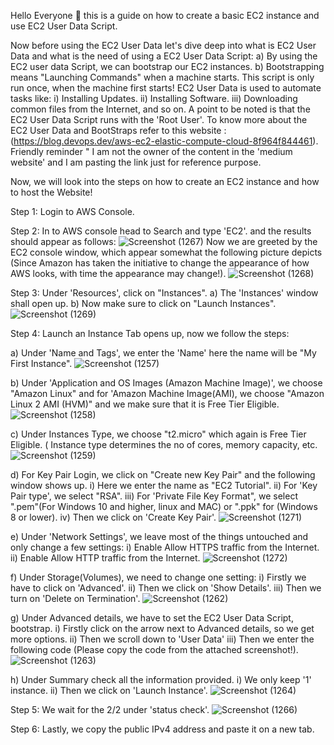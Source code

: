 Hello Everyone 👋 this is a guide on how to create a basic EC2 instance and use EC2 User Data Script.

Now before using the EC2 User Data let's dive deep into what is EC2 User Data and what is the need of using a EC2 User Data Script: 
a) By using the EC2 user data Script, we can bootstrap our EC2 instances. 
b) Bootstrapping means "Launching Commands" when a machine starts. 
This script is only run once, when the machine first starts! 
EC2 User Data is used to automate tasks like: 
i) Installing Updates. 
ii) Installing Software. 
iii) Downloading common files from the Internet, and so on. 
A point to be noted is that the EC2 User Data Script runs with the 'Root User'. 
To know more about the EC2 User Data and BootStraps refer to this website : (https://blog.devops.dev/aws-ec2-elastic-compute-cloud-8f964f844461). Friendly reminder " I am not the owner of the content in the 'medium website' and I am pasting the link just for reference purpose. 

Now,  we will look into the steps on how to create an EC2 instance and how to host the Website! 

Step 1: Login to AWS Console. 


Step 2: In to AWS console head to Search and type 'EC2'. and the results should appear as follows: 
![Screenshot (1267)](https://github.com/Faysal-Ezaz/Project_AWS/assets/95119493/fd23901f-b7a5-4fc4-9093-51f41e4b8059)
Now we are greeted by the EC2 console window, which appear somewhat the following picture depicts (Since Amazon has taken the initiative to change the appearance of how AWS looks, with time the appearance may change!).
![Screenshot (1268)](https://github.com/Faysal-Ezaz/Project_AWS/assets/95119493/2440fcdd-9fc5-4af8-bdca-2e08ea4f3f09)


Step 3: Under 'Resources', click on "Instances". 
  a) The 'Instances' window shall open up. 
  b) Now make sure to click on "Launch Instances". 
  ![Screenshot (1269)](https://github.com/Faysal-Ezaz/Project_AWS/assets/95119493/b604413a-787f-4736-a7fc-8b4272ef9f92)


Step 4: Launch an Instance Tab opens up, now we follow the steps: 
  
  a) Under 'Name and Tags', we enter the 'Name' here the name will be "My First Instance". 
  ![Screenshot (1257)](https://github.com/Faysal-Ezaz/Project_AWS/assets/95119493/3b3277d8-f916-4399-a62b-37430a762d6d)
  
  b) Under 'Application and OS Images (Amazon Machine Image)', we choose "Amazon Linux" and for 'Amazon Machine Image(AMI), we choose "Amazon Linux 2 AMI (HVM)" and we make sure that it is Free Tier Eligible.
  ![Screenshot (1258)](https://github.com/Faysal-Ezaz/Project_AWS/assets/95119493/182552c1-98c9-4383-878e-291827767b83)
  
  c) Under Instances Type, we choose "t2.micro" which again is Free Tier Eligible. ( Instance type determines the no of cores, memory capacity, etc.
  ![Screenshot (1259)](https://github.com/Faysal-Ezaz/Project_AWS/assets/95119493/476817aa-5733-437e-856c-78dc78c757e3)
  
  d) For Key Pair Login, we click on "Create new Key Pair" and the following window shows up. 
  i) Here we enter the name as "EC2 Tutorial". 
  ii) For 'Key Pair type', we select "RSA". 
  iii) For 'Private File Key Format", we select ".pem"(For Windows 10 and higher, linux and MAC) or ".ppk" for (Windows 8 or lower).
  iv) Then we click on 'Create Key Pair'.
    ![Screenshot (1271)](https://github.com/Faysal-Ezaz/Project_AWS/assets/95119493/7e760256-1376-49ca-85e0-988c214b32f4)
  
  e) Under 'Network Settings', we leave most of the things untouched and only change a few settings: 
  i) Enable Allow HTTPS traffic from the Internet. 
  ii) Enable Allow HTTP traffic from the Internet.
    ![Screenshot (1272)](https://github.com/Faysal-Ezaz/Project_AWS/assets/95119493/e15629df-e683-4cf1-94b5-8b91f4e3d951)
  
  f) Under Storage(Volumes), we need to change one setting: 
  i) Firstly we have to click on 'Advanced'. 
  ii) Then we click on 'Show Details'. 
  iii) Then we turn on 'Delete on Termination'.
    ![Screenshot (1262)](https://github.com/Faysal-Ezaz/Project_AWS/assets/95119493/60f6a05c-a119-4a49-b23f-c00bd7546544)
  
  g) Under Advanced details, we have to set the EC2 User Data Script, bootstrap. 
  i) Firstly click on the arrow next to Advanced details, so we get more options.
  ii) Then we scroll down to 'User Data' 
  iii) Then we enter the following code (Please copy the code from the attached screenshot!). 
    ![Screenshot (1263)](https://github.com/Faysal-Ezaz/Project_AWS/assets/95119493/c1237bfa-02b2-4b64-8774-605b13431bc1)
  
  h) Under Summary check all the information provided.
  i) We only keep '1' instance. 
  ii) Then we click on 'Launch Instance'. 
    ![Screenshot (1264)](https://github.com/Faysal-Ezaz/Project_AWS/assets/95119493/f1726038-b1fe-44a8-9422-fdb4cad9691a) 


Step 5: We wait for the 2/2 under 'status check'.
![Screenshot (1266)](https://github.com/Faysal-Ezaz/Project_AWS/assets/95119493/d5d8ed87-d541-4d48-92ac-32e110088af3)


Step 6: Lastly, we copy the public IPv4 address and paste it on a new tab.  

